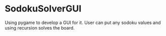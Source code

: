 # SodokuSolverGUI

Using pygame to develop a GUI for it.
User can put any sodoku values and using recursion solves the board.
